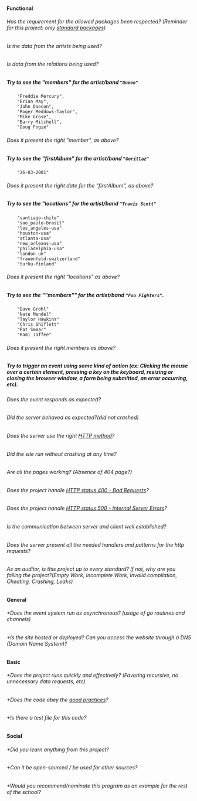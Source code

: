 #### Functional

###### Has the requirement for the allowed packages been respected? (Reminder for this project: only [standard packages](https://golang.org/pkg/))

###### Is the data from the artists being used?

###### Is data from the relations being used?

##### Try to see the "members" for the artist/band `"Queen"`

```
    "Freddie Mercury",
    "Brian May",
    "John Daecon",
    "Roger Meddows-Taylor",
    "Mike Grose",
    "Barry Mitchell",
    "Doug Fogie"
```

###### Does it present the right "member", as above?

##### Try to see the "firstAlbum" for the artist/band `"Gorillaz"`

```
    "26-03-2001"
```

###### Does it present the right date for the "firstAlbum", as above?

##### Try to see the "locations" for the artist/band `"Travis Scott"`

```
    "santiago-chile"
    "sao_paulo-brasil"
    "los_angeles-usa"
    "houston-usa"
    "atlanta-usa"
    "new_orleans-usa"
    "philadelphia-usa"
    "london-uk"
    "frauenfeld-switzerland"
    "turku-finland"
```

###### Does it present the right "locations" as above?

##### Try to see the ""members"" for the artist/band `"Foo Fighters"`.

```
    "Dave Grohl"
    "Nate Mendel"
    "Taylor Hawkins"
    "Chris Shiflett"
    "Pat Smear"
    "Rami Jaffee"
```

###### Does it present the right members as above?

##### Try to trigger an event using some kind of action (ex: Clicking the mouse over a certain element, pressing a key on the keyboard, resizing or closing the browser window, a form being submitted, an error occurring, etc).

###### Does the event responds as expected?

###### Did the server behaved as expected?(did not crashed)

###### Does the server use the right [HTTP method](https://developer.mozilla.org/en-US/docs/Web/HTTP/Methods)?

###### Did the site run without crashing at any time?

###### Are all the pages working? (Absence of 404 page?)

###### Does the project handle [HTTP status 400 - Bad Requests](https://kinsta.com/knowledgebase/400-bad-request/#causes)?

###### Does the project handle [HTTP status 500 - Internal Server Errors](https://www.restapitutorial.com/httpstatuscodes.html)?

###### Is the communication between server and client well established?

###### Does the server present all the needed handlers and patterns for the http requests?

###### As an auditor, is this project up to every standard? If not, why are you failing the project?(Empty Work, Incomplete Work, Invalid compilation, Cheating, Crashing, Leaks)

#### General

###### +Does the event system run as asynchronous? (usage of go routines and channels)

###### +Is the site hosted or deployed? Can you access the website through a DNS (Domain Name System)?

#### Basic

###### +Does the project runs quickly and effectively? (Favoring recursive, no unnecessary data requests, etc)

###### +Does the code obey the [good practices](../../good-practices/README.md)?

###### +Is there a test file for this code?

#### Social

###### +Did you learn anything from this project?

###### +Can it be open-sourced / be used for other sources?

###### +Would you recommend/nominate this program as an example for the rest of the school?
